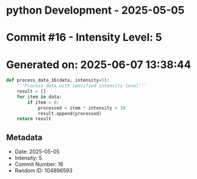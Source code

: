 ﻿# python Development - 2025-05-05
# Commit #16 - Intensity Level: 5
# Generated on: 2025-06-07 13:38:44
```python
def process_data_16(data, intensity=5):
    '''Process data with specified intensity level'''
    result = []
    for item in data:
        if item > 0:
            processed = item * intensity + 39
            result.append(processed)
    return result
```
## Metadata
- Date: 2025-05-05
- Intensity: 5
- Commit Number: 16
- Random ID: 104896593
